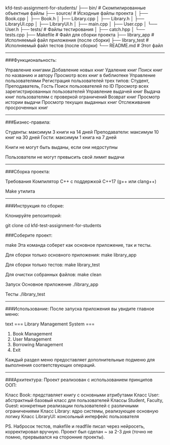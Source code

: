 kfd-test-assignment-for-students/
├── bin/                    # Скомпилированные объектные файлы
├── source/                 # Исходные файлы проекта
│   ├── Book.cpp
│   ├── Book.h
│   ├── Library.cpp
│   ├── Library.h
│   ├── LibraryUI.cpp
│   ├── LibraryUI.h
│   ├── main.cpp
│   ├── User.cpp
│   └── User.h
├── tests/                  # Файлы тестирования
│   ├── catch.hpp
│   └── tests.cpp
├── Makefile               # Файл для сборки проекта
├── library_app            # Исполняемый файл приложения (после сборки)
├── library_test           # Исполняемый файл тестов (после сборки)
└── README.md              # Этот файл

---
###Функциональность:

Управление книгами
Добавление новых книг
Удаление книг
Поиск книг по названию и автору
Просмотр всех книг в библиотеке
Управление пользователями
Регистрация пользователей трех типов: Студент, Преподаватель, Гость
Поиск пользователей по ID
Просмотр всех зарегистрированных пользователей
Управление выдачей книг
Выдача книг пользователям с проверкой ограничений
Возврат книг
Просмотр истории выдачи
Просмотр текущих выданных книг
Отслеживание просроченных книг

---
###Бизнес-правила:

Студенты: максимум 3 книги на 14 дней
Преподаватели: максимум 10 книг на 30 дней
Гости: максимум 1 книга на 7 дней

Книги не могут быть выданы, если они недоступны

Пользователи не могут превысить свой лимит выдачи

---
###Сборка проекта:

Требования
Компилятор C++ с поддержкой C++17 (g++ или clang++)

Make утилита

---
###Инструкция по сборке:

Клонируйте репозиторий:

git clone <repository-url>
cd kfd-test-assignment-for-students

###Соберите проект:

make
Эта команда соберет как основное приложение, так и тесты.

Для сборки только основного приложения:
make library_app

Для сборки только тестов:
make library_test

Для очистки собранных файлов:
make clean

Запуск
Основное приложение
./library_app

Тесты
./library_test

---
###Использование:
После запуска приложения вы увидите главное меню:

text
=== Library Management System ===
1. Book Management
2. User Management
3. Borrowing Management
0. Exit

Каждый раздел меню предоставляет дополнительные подменю для выполнения соответствующих операций.

---
###Архитектура:
Проект реализован с использованием принципов ООП:

Класс Book: представляет книгу с основными атрибутами
Класс User: абстрактный базовый класс для пользователей
Классы Student, Faculty, Guest: конкретные реализации пользователей с различными ограничениями
Класс Library: ядро системы, реализующее основную логику
Класс LibraryUI: консольный интерфейс пользователя


PS. Набросок тестов, makefile и readfile писал через нейросеть, корректировал вручную. Проект был сделан ~ за 2-3 дня (точно не помню, прервывался на сторонние проекты).
